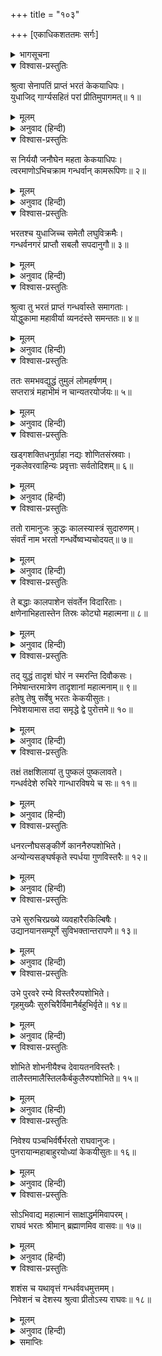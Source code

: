 +++
title = "१०३"

+++
[एकाधिकशततमः सर्गः]



<details><summary>भागसूचना</summary>

101. भरतका गन्धर्वोंपर आक्रमण और उनका संहार करके वहाँ दो सुन्दर नगर बसाकर अपने दोनों पुत्रोंको सौंपना और फिर अयोध्याको लौट आना
</details>

<details open><summary>विश्वास-प्रस्तुतिः</summary>

श्रुत्वा सेनापतिं प्राप्तं भरतं केकयाधिपः।  
युधाजिद् गार्ग्यसहितं परां प्रीतिमुपागमत्॥ १॥
</details>

<details><summary>मूलम्</summary>

श्रुत्वा सेनापतिं प्राप्तं भरतं केकयाधिपः।  
युधाजिद् गार्ग्यसहितं परां प्रीतिमुपागमत्॥ १॥
</details>

<details><summary>अनुवाद (हिन्दी)</summary>

केकयराज युधाजित् ने जब सुना कि महर्षि गार्ग्यके साथ स्वयं भरत सेनापति होकर आ रहे हैं, तब उन्हें बड़ी प्रसन्नता हुई॥ १॥
</details>

<details open><summary>विश्वास-प्रस्तुतिः</summary>

स निर्ययौ जनौघेन महता केकयाधिपः।  
त्वरमाणोऽभिचक्राम गन्धर्वान् कामरूपिणः॥ २॥
</details>

<details><summary>मूलम्</summary>

स निर्ययौ जनौघेन महता केकयाधिपः।  
त्वरमाणोऽभिचक्राम गन्धर्वान् कामरूपिणः॥ २॥
</details>

<details><summary>अनुवाद (हिन्दी)</summary>

वे केकयनरेश भारी जनसमुदायके साथ निकले और भरतसे मिलकर बड़ी उतावलीके साथ इच्छानुसार रूप धारण करनेवाले गन्धर्वोंके देशकी ओर चले॥ २॥
</details>

<details open><summary>विश्वास-प्रस्तुतिः</summary>

भरतश्च युधाजिच्च समेतौ लघुविक्रमैः।  
गन्धर्वनगरं प्राप्तौ सबलौ सपदानुगौ॥ ३॥
</details>

<details><summary>मूलम्</summary>

भरतश्च युधाजिच्च समेतौ लघुविक्रमैः।  
गन्धर्वनगरं प्राप्तौ सबलौ सपदानुगौ॥ ३॥
</details>

<details><summary>अनुवाद (हिन्दी)</summary>

भरत और युधाजित् दोनोंने मिलकर बड़ी तीव्रगतिसे सेना और सवारियोंके साथ गन्धर्वोंकी राजधानीपर धावा किया॥ ३॥
</details>

<details open><summary>विश्वास-प्रस्तुतिः</summary>

श्रुत्वा तु भरतं प्राप्तं गन्धर्वास्ते समागताः।  
योद्धुकामा महावीर्या व्यनदंस्ते समन्ततः॥ ४॥
</details>

<details><summary>मूलम्</summary>

श्रुत्वा तु भरतं प्राप्तं गन्धर्वास्ते समागताः।  
योद्धुकामा महावीर्या व्यनदंस्ते समन्ततः॥ ४॥
</details>

<details><summary>अनुवाद (हिन्दी)</summary>

भरतका आगमन सुनकर वे महापराक्रमी गन्धर्व युद्धकी इच्छासे एकत्र हो सब ओर जोर-जोरसे गर्जना करने लगे॥ ४॥
</details>

<details open><summary>विश्वास-प्रस्तुतिः</summary>

ततः समभवद्युद्धं तुमुलं लोमहर्षणम्।  
सप्तरात्रं महाभीमं न चान्यतरयोर्जयः॥ ५॥
</details>

<details><summary>मूलम्</summary>

ततः समभवद्युद्धं तुमुलं लोमहर्षणम्।  
सप्तरात्रं महाभीमं न चान्यतरयोर्जयः॥ ५॥
</details>

<details><summary>अनुवाद (हिन्दी)</summary>

फिर तो दोनों ओरकी सेनाओंमें बड़ा भयंकर और रोंगटे खड़े कर देनेवाला युद्ध छिड़ गया। वह महाभयंकर संग्राम लगातार सात राततक चलता रहा, परंतु दोनोंमेंसे किसी भी एक पक्षकी विजय नहीं हुई॥ ५॥
</details>

<details open><summary>विश्वास-प्रस्तुतिः</summary>

खड्गशक्तिधनुर्ग्राहा नद्यः शोणितसंस्रवाः।  
नृकलेवरवाहिन्यः प्रवृत्ताः सर्वतोदिशम्॥ ६॥
</details>

<details><summary>मूलम्</summary>

खड्गशक्तिधनुर्ग्राहा नद्यः शोणितसंस्रवाः।  
नृकलेवरवाहिन्यः प्रवृत्ताः सर्वतोदिशम्॥ ६॥
</details>

<details><summary>अनुवाद (हिन्दी)</summary>

चारों ओर खूनकी नदियाँ बह चलीं। तलवार, शक्ति और धनुष उस नदीमें विचरनेवाले ग्राहोंके समान जान पड़ते थे, उनकी धारामें मनुष्योंकी लाशें बह जाती थीं॥ ६॥
</details>

<details open><summary>विश्वास-प्रस्तुतिः</summary>

ततो रामानुजः क्रुद्धः कालस्यास्त्रं सुदारुणम्।  
संवर्तं नाम भरतो गन्धर्वेष्वभ्यचोदयत्॥ ७॥
</details>

<details><summary>मूलम्</summary>

ततो रामानुजः क्रुद्धः कालस्यास्त्रं सुदारुणम्।  
संवर्तं नाम भरतो गन्धर्वेष्वभ्यचोदयत्॥ ७॥
</details>

<details><summary>अनुवाद (हिन्दी)</summary>

तब रामानुज भरतने कुपित होकर गन्धर्वोंपर कालदेवताके अत्यन्त भयंकर अस्त्रका, जो संवर्तनामसे प्रसिद्ध है, प्रयोग किया॥ ७॥
</details>

<details open><summary>विश्वास-प्रस्तुतिः</summary>

ते बद्धाः कालपाशेन संवर्तेन विदारिताः।  
क्षणेनाभिहतास्तेन तिस्रः कोट्यो महात्मना॥ ८॥
</details>

<details><summary>मूलम्</summary>

ते बद्धाः कालपाशेन संवर्तेन विदारिताः।  
क्षणेनाभिहतास्तेन तिस्रः कोट्यो महात्मना॥ ८॥
</details>

<details><summary>अनुवाद (हिन्दी)</summary>

इस प्रकार महात्मा भरतने क्षणभरमें तीन करोड़ गन्धर्वोंका संहार कर डाला। वे गन्धर्व कालपाशसे बद्ध हो संवर्तास्त्रसे विदीर्ण कर डाले गये॥ ८॥
</details>

<details open><summary>विश्वास-प्रस्तुतिः</summary>

तद् युद्धं तादृशं घोरं न स्मरन्ति दिवौकसः।  
निमेषान्तरमात्रेण तादृशानां महात्मनाम्॥ ९॥  
हतेषु तेषु सर्वेषु भरतः केकयीसुतः।  
निवेशयामास तदा समृद्धे द्वे पुरोत्तमे॥ १०॥
</details>

<details><summary>मूलम्</summary>

तद् युद्धं तादृशं घोरं न स्मरन्ति दिवौकसः।  
निमेषान्तरमात्रेण तादृशानां महात्मनाम्॥ ९॥  
हतेषु तेषु सर्वेषु भरतः केकयीसुतः।  
निवेशयामास तदा समृद्धे द्वे पुरोत्तमे॥ १०॥
</details>

<details><summary>अनुवाद (हिन्दी)</summary>

ऐसा भयंकर युद्ध देवताओंने भी कभी देखा हो, यह उन्हें याद नहीं आता था। पलक मारते-मारते वैसे पराक्रमी महामनस्वी समस्त गन्धर्वोंका संहार हो जानेपर कैकेयीकुमार भरतने उस समय वहाँ दो समृद्धिशाली सुन्दर नगर बसाये॥ ९-१०॥
</details>

<details open><summary>विश्वास-प्रस्तुतिः</summary>

तक्षं तक्षशिलायां तु पुष्कलं पुष्कलावते।  
गन्धर्वदेशे रुचिरे गान्धारविषये च सः॥ ११॥
</details>

<details><summary>मूलम्</summary>

तक्षं तक्षशिलायां तु पुष्कलं पुष्कलावते।  
गन्धर्वदेशे रुचिरे गान्धारविषये च सः॥ ११॥
</details>

<details><summary>अनुवाद (हिन्दी)</summary>

मनोहर गन्धर्वदेशमें तक्षशिला नामकी नगरी बसाकर उसमें उन्होंने तक्षको राजा बनाया और गान्धारदेशमें पुष्कलावत नगर बसाकर उसका राज्य पुष्कलको सौंप दिया॥ ११॥
</details>

<details open><summary>विश्वास-प्रस्तुतिः</summary>

धनरत्नौघसङ्कीर्णे काननैरुपशोभिते।  
अन्योन्यसङ्घर्षकृते स्पर्धया गुणविस्तरैः॥ १२॥
</details>

<details><summary>मूलम्</summary>

धनरत्नौघसङ्कीर्णे काननैरुपशोभिते।  
अन्योन्यसङ्घर्षकृते स्पर्धया गुणविस्तरैः॥ १२॥
</details>

<details><summary>अनुवाद (हिन्दी)</summary>

वे दोनों नगर धन-धान्य एवं रत्नसमूहोंसे भरे थे। अनेकानेक कानन उनकी शोभा बढ़ाते थे। गुणविस्तारकी दृष्टिसे वे मानो परस्पर होड़ लगाकर संघर्षपूर्वक आगे बढ़ रहे थे॥ १२॥
</details>

<details open><summary>विश्वास-प्रस्तुतिः</summary>

उभे सुरुचिरप्रख्ये व्यवहारैरकिल्बिषैः।  
उद्यानयानसम्पूर्णे सुविभक्तान्तरापणे॥ १३॥
</details>

<details><summary>मूलम्</summary>

उभे सुरुचिरप्रख्ये व्यवहारैरकिल्बिषैः।  
उद्यानयानसम्पूर्णे सुविभक्तान्तरापणे॥ १३॥
</details>

<details><summary>अनुवाद (हिन्दी)</summary>

दोनों नगरोंकी शोभा परम मनोहर थी। दोनों स्थानोंका व्यवहार (व्यापार) निष्कपट, शुद्ध एवं सरल था। दोनों ही नगर उद्यानों (बाग-बगीचों) तथा नाना प्रकारकी सवारियोंसे भरे-पूरे थे। उनके भीतर अलग-अलग कई बाजार थे॥ १३॥
</details>

<details open><summary>विश्वास-प्रस्तुतिः</summary>

उभे पुरवरे रम्ये विस्तरैरुपशोभिते।  
गृहमुख्यैः सुरुचिरैर्विमानैर्बहुभिर्वृते॥ १४॥
</details>

<details><summary>मूलम्</summary>

उभे पुरवरे रम्ये विस्तरैरुपशोभिते।  
गृहमुख्यैः सुरुचिरैर्विमानैर्बहुभिर्वृते॥ १४॥
</details>

<details><summary>अनुवाद (हिन्दी)</summary>

दोनों श्रेष्ठ पुरोंकी रमणीयता देखते ही बनती थी। अनेक ऐसे विस्तृत पदार्थ उनकी शोभा बढ़ाते थे, जिनका नाम अभीतक नहीं लिया गया है। सुन्दर श्रेष्ठ गृह तथा बहुत-से सतमहले मकान वहाँकी श्रीवृद्धि कर रहे थे॥ १४॥
</details>

<details open><summary>विश्वास-प्रस्तुतिः</summary>

शोभिते शोभनीयैश्च देवायतनविस्तरैः।  
तालैस्तमालैस्तिलकैर्बकुलैरुपशोभिते॥ १५॥
</details>

<details><summary>मूलम्</summary>

शोभिते शोभनीयैश्च देवायतनविस्तरैः।  
तालैस्तमालैस्तिलकैर्बकुलैरुपशोभिते॥ १५॥
</details>

<details><summary>अनुवाद (हिन्दी)</summary>

अनेकानेक शोभासम्पन्न देवमन्दिरों तथा ताल, तमाल, तिलक और मौलसिरी आदिके वृक्षोंसे भी उन दोनों नगरोंकी शोभा एवं रमणीयता बढ़ गयी थी॥ १५॥
</details>

<details open><summary>विश्वास-प्रस्तुतिः</summary>

निवेश्य पञ्चभिर्वर्षैर्भरतो राघवानुजः।  
पुनरायान्महाबाहुरयोध्यां केकयीसुतः॥ १६॥
</details>

<details><summary>मूलम्</summary>

निवेश्य पञ्चभिर्वर्षैर्भरतो राघवानुजः।  
पुनरायान्महाबाहुरयोध्यां केकयीसुतः॥ १६॥
</details>

<details><summary>अनुवाद (हिन्दी)</summary>

पाँच वर्षोंमें उन राजधानियोंको अच्छी तरह आबाद करके श्रीरामके छोटे भाई कैकेयीकुमार महाबाहु भरत फिर अयोध्यामें लौट आये॥ १६॥
</details>

<details open><summary>विश्वास-प्रस्तुतिः</summary>

सोऽभिवाद्य महात्मानं साक्षाद्धर्ममिवापरम्।  
राघवं भरतः श्रीमान् ब्रह्माणमिव वासवः॥ १७॥
</details>

<details><summary>मूलम्</summary>

सोऽभिवाद्य महात्मानं साक्षाद्धर्ममिवापरम्।  
राघवं भरतः श्रीमान् ब्रह्माणमिव वासवः॥ १७॥
</details>

<details><summary>अनुवाद (हिन्दी)</summary>

वहाँ पहुँचकर श्रीमान् भरतने द्वितीय धर्मराजके समान महात्मा श्रीरघुनाथजीको उसी तरह प्रणाम किया, जैसे इन्द्र ब्रह्माजीको प्रणाम करते हैं॥ १७॥
</details>

<details open><summary>विश्वास-प्रस्तुतिः</summary>

शशंस च यथावृत्तं गन्धर्ववधमुत्तमम्।  
निवेशनं च देशस्य श्रुत्वा प्रीतोऽस्य राघवः॥ १८॥
</details>

<details><summary>मूलम्</summary>

शशंस च यथावृत्तं गन्धर्ववधमुत्तमम्।  
निवेशनं च देशस्य श्रुत्वा प्रीतोऽस्य राघवः॥ १८॥
</details>

<details><summary>अनुवाद (हिन्दी)</summary>

तत्पश्चात् उन्होंने गन्धर्वोंके वध और उस देशको अच्छी तरह आबाद करनेका यथावत् समाचार कह सुनाया। सुनकर श्रीरघुनाथजी उनपर बहुत प्रसन्न हुए॥ १८॥
</details>

<details><summary>समाप्तिः</summary>

इत्यार्षे श्रीमद्रामायणे वाल्मीकीये आदिकाव्ये उत्तरकाण्डे एकाधिकशततमः सर्गः॥ १०१॥  
इस प्रकार श्रीवाल्मीकिनिर्मित आर्षरामायण आदिकाव्यके उत्तरकाण्डमें एक सौ एकवाँ सर्ग पूरा हुआ॥ १०१॥
</details>

